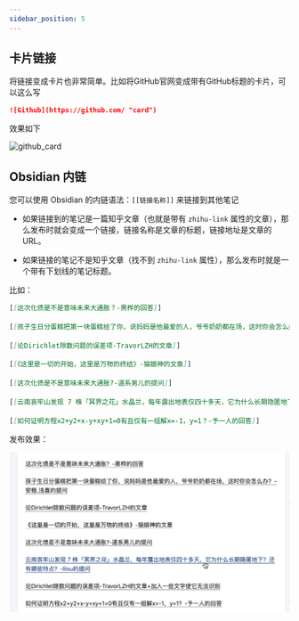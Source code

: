 ```yaml
---
sidebar_position: 5
---
```


## 卡片链接

将链接变成卡片也非常简单。比如将GitHub官网变成带有GitHub标题的卡片，可以这么写

```markdown
![Github](https://github.com/ "card")
```

效果如下

![github_card](./imgs/github_card.png)

## Obsidian 内链

您可以使用 Obsidian 的内链语法：`[[链接名称]]` 来链接到其他笔记

* 如果链接到的笔记是一篇知乎文章（也就是带有 `zhihu-link` 属性的文章），那么发布时就会变成一个链接，链接名称是文章的标题，链接地址是文章的URL。

* 如果链接的笔记不是知乎文章（找不到 `zhihu-link` 属性），那么发布时就是一个带有下划线的笔记标题。

比如：
```markdown
[[这次化债是不是意味未来大通胀？-黑桦的回答]]

[[孩子生日分蛋糕把第一块蛋糕给了你，说妈妈是他最爱的人，爷爷奶奶都在场，这时你会怎么办？-安稳.浅喜的提问]]

[[论Dirichlet除数问题的误差项-TravorLZH的文章]]

[[《这里是一切的开始，这里是万物的终结》-猫娘神的文章]]

[[这次化债是不是意味未来大通胀?-道系男儿的提问]]

[[云南哀牢山发现 7 株「冥界之花」水晶兰，每年露出地表仅四十多天，它为什么长期隐匿地下？还有哪些特点？-liisu的提问]]

[[如何证明方程x2+y2+x-y+xy+1=0有且仅有一组解x=-1，y=1？-予一人的回答]]
```

发布效果：

![zhihu-internal-link](./imgs/zhihu-internal-link.jpg)
